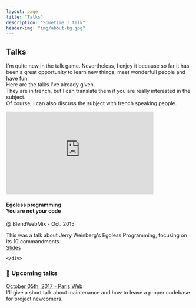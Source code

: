 ```yaml
---
layout: page
title: "Talks"
description: "Sometime I talk"
header-img: "img/about-bg.jpg"
---
```


## Talks
I'm quite new in the talk game. Nevertheless, I enjoy it because so far it has been a great opportunity to learn new things, meet wonderfull people and have fun.  
Here are the talks I've already given.  
They are in french, but I can translate them if you are really interested in the subject.  
Of course, I can also discuss the subject with french speaking people.

<div class="talk-container">
    <div class="talk">
        <iframe width="400" height="225" src="https://www.youtube.com/embed/gSh2_Qj0XTc?rel=0" frameborder="0" allowfullscreen></iframe>
        <h4 class="talk-title">Egoless programming<br/>You are not your code</h4>
        <p class="talk-date">@ BlendWebMix - Oct. 2015</p>
        <p class="talk-desc">This was a talk about Jerry Weinberg's Egoless Programming, focusing on its 10 commandments.<br/><a href="/talks/you-are-not-your-code/index.html">Slides</a></p>
        
    </div>
</div>

### 📅 Upcoming talks

[October 05th, 2017 - Paris Web](https://www.paris-web.fr/2017/conferences/veuillez-laisser-ce-code-dans-l-etat-dans-lequel-vous-aimeriez-le-trouver.php)  
I'll give a short talk about maintenance and how to leave a proper codebase for project newcomers.